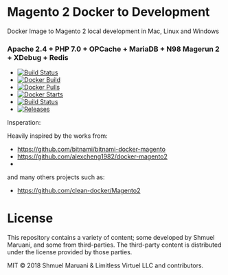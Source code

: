 # Magento 2 Docker to Development
Docker Image to Magento 2 local development in Mac, Linux and Windows

### Apache 2.4 + PHP 7.0 + OPCache + MariaDB + N98 Magerun 2 + XDebug + Redis

* [![Build Status](https://api.travis-ci.org/LimitlessVirtue/docker-magento2.svg?branch=master)](https://api.travis-ci.org/LimitlessVirtue/docker-magento2.svg?branch=master)
* [![Docker Build](https://img.shields.io/docker/build/LimitlessVirtue/docker-magento2.svg)](https://hub.docker.com/r/LimitlessVirtue/docker-magento2/)
* [![Docker Pulls](https://img.shields.io/docker/pulls/LimitlessVirtue/docker-magento2.svg)](https://hub.docker.com/r/LimitlessVirtue/docker-magento2/)
* [![Docker Starts](https://img.shields.io/docker/stars/LimitlessVirtue/docker-magento2.svg)](https://hub.docker.com/r/LimitlessVirtue/docker-magento2/)
* [![Build Status](https://images.microbadger.com/badges/image/LimitlessVirtue/docker-magento2.svg)](https://microbadger.com/images/LimitlessVirtue/docker-magento2)
* [![Releases](https://img.shields.io/github/release/rafaelcgstz/magento2.svg)](https://github.com/rafaelcgstz/magento2/releases)


Insperation:

Heavily inspired by the works from:
* https://github.com/bitnami/bitnami-docker-magento
* https://github.com/alexcheng1982/docker-magento2
*

and many others projects such as:
* https://github.com/clean-docker/Magento2 


# License
This repository contains a variety of content; some developed by Shmuel Maruani, and some from third-parties.
The third-party content is distributed under the license provided by those parties.

MIT © 2018 Shmuel Maruani & Limitless Virtuel LLC and contributors.
